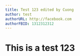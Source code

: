 ```yaml
---
title: Test 123 edited by Cuong
author: test
authorURL: http://facebook.com
authorFBID: 1312312312
---
```

# This is a test 123